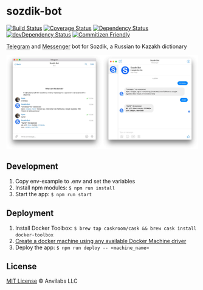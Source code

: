 # sozdik-bot

[![Build Status](https://img.shields.io/travis/anvilabs/sozdik-bot.svg)](https://travis-ci.org/anvilabs/sozdik-bot)
[![Coverage Status](https://img.shields.io/codecov/c/github/anvilabs/sozdik-bot.svg)](https://codecov.io/gh/anvilabs/sozdik-bot)
[![Dependency Status](https://img.shields.io/david/anvilabs/sozdik-bot.svg)](https://david-dm.org/anvilabs/sozdik-bot)
[![devDependency Status](https://img.shields.io/david/dev/anvilabs/sozdik-bot.svg)](https://david-dm.org/anvilabs/sozdik-bot?type=dev)
[![Commitizen Friendly](https://img.shields.io/badge/commitizen-friendly-brightgreen.svg)](http://commitizen.github.io/cz-cli)

[Telegram](https://telegram.me/SozdikBot) and [Messenger](https://m.me/sozdikbot) bot for Sozdik, a Russian to Kazakh dictionary

<img width="50%" src=".github/sozdik-telegram-bot.jpg" alt="Telegram screenshot"><img width="50%" src=".github/sozdik-messenger-bot.jpg" alt="Messenger screenshot">

## Development

1. Copy env-example to .env and set the variables
2. Install npm modules: `$ npm run install`
3. Start the app: `$ npm run start`

## Deployment

1. Install Docker Toolbox: `$ brew tap caskroom/cask && brew cask install docker-toolbox`
2. [Create a docker machine using any available Docker Machine driver](https://docs.docker.com/machine/get-started-cloud/)
3. Deploy the app: `$ npm run deploy -- <machine_name>`

## License

[MIT License](./LICENSE) © Anvilabs LLC 
